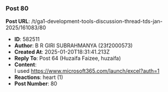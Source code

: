 ### Post 80
**Post URL**: /t/ga1-development-tools-discussion-thread-tds-jan-2025/161083/80
- **ID**: 582511
- **Author**: B R GIRI SUBRAHMANYA (23f2000573)
- **Created At**: 2025-01-20T18:31:41.213Z
- **Reply To**: Post 64 (Huzaifa Faizee, huzaifa)
- **Content**:  
  I used
<a href="https://www.microsoft365.com/launch/excel?auth=1" class="onebox" target="_blank" rel="noopener nofollow ugc">https://www.microsoft365.com/launch/excel?auth=1</a>
- **Reactions**: heart (1)
- **Post Number**: 80

